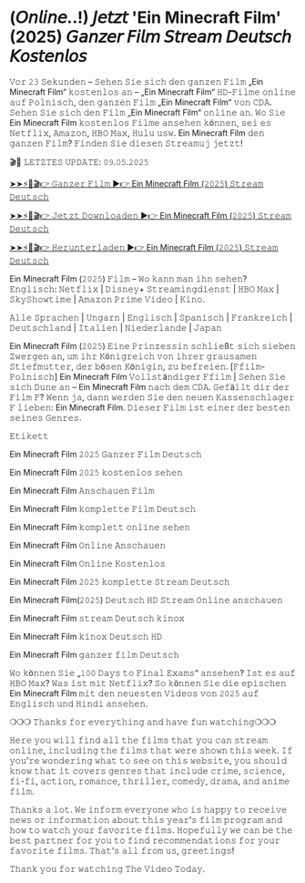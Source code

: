 # (𝘖𝘯𝘭𝘪𝘯𝘦..!) 𝘑𝘦𝘵𝘻𝘵 'Ein Minecraft Film' (2025) 𝘎𝘢𝘯𝘻𝘦𝘳 𝘍𝘪𝘭𝘮 𝘚𝘵𝘳𝘦𝘢𝘮 𝘋𝘦𝘶𝘵𝘴𝘤𝘩 𝘒𝘰𝘴𝘵𝘦𝘯𝘭𝘰𝘴

𝚅𝚘𝚛 𝟸𝟹 𝚂𝚎𝚔𝚞𝚗𝚍𝚎𝚗 – 𝚂𝚎𝚑𝚎𝚗 𝚂𝚒𝚎 𝚜𝚒𝚌𝚑 𝚍𝚎𝚗 𝚐𝚊𝚗𝚣𝚎𝚗 𝙵𝚒𝚕𝚖 „Ein Minecraft Film“ 𝚔𝚘𝚜𝚝𝚎𝚗𝚕𝚘𝚜 𝚊𝚗 – „Ein Minecraft Film“ 𝙷𝙳-𝙵𝚒𝚕𝚖𝚎 𝚘𝚗𝚕𝚒𝚗𝚎 𝚊𝚞𝚏 𝙿𝚘𝚕𝚗𝚒𝚜𝚌𝚑, 𝚍𝚎𝚗 𝚐𝚊𝚗𝚣𝚎𝚗 𝙵𝚒𝚕𝚖 „Ein Minecraft Film“ 𝚟𝚘𝚗 𝙲𝙳𝙰. 𝚂𝚎𝚑𝚎𝚗 𝚂𝚒𝚎 𝚜𝚒𝚌𝚑 𝚍𝚎𝚗 𝙵𝚒𝚕𝚖 „Ein Minecraft Film“ 𝚘𝚗𝚕𝚒𝚗𝚎 𝚊𝚗. 𝚆𝚘 𝚂𝚒𝚎 Ein Minecraft Film 𝚔𝚘𝚜𝚝𝚎𝚗𝚕𝚘𝚜 𝙵𝚒𝚕𝚖𝚎 𝚊𝚗𝚜𝚎𝚑𝚎𝚗 𝚔ö𝚗𝚗𝚎𝚗, 𝚜𝚎𝚒 𝚎𝚜 𝙽𝚎𝚝𝚏𝚕𝚒𝚡, 𝙰𝚖𝚊𝚣𝚘𝚗, 𝙷𝙱𝙾 𝙼𝚊𝚡, 𝙷𝚞𝚕𝚞 𝚞𝚜𝚠. Ein Minecraft Film 𝚍𝚎𝚗 𝚐𝚊𝚗𝚣𝚎𝚗 𝙵𝚒𝚕𝚖? 𝙵𝚒𝚗𝚍𝚎𝚗 𝚂𝚒𝚎 𝚍𝚒𝚎𝚜𝚎𝚗 𝚂𝚝𝚛𝚎𝚊𝚖𝚞𝚓 𝚓𝚎𝚝𝚣𝚝!

🎬📆 𝙻𝙴𝚃𝚉𝚃𝙴𝚂 𝚄𝙿𝙳𝙰𝚃𝙴: 𝟶𝟿.𝟶𝟻.𝟸𝟶𝟸𝟻 

[➤➤⚡👀🎬👉 𝙶𝚊𝚗𝚣𝚎𝚛 𝙵𝚒𝚕𝚖 ▶️👉 Ein Minecraft Film (𝟸𝟶𝟸𝟻) 𝚂𝚝𝚛𝚎𝚊𝚖 𝙳𝚎𝚞𝚝𝚜𝚌𝚑](https://t.co/DS9tERdVrC)

[➤➤⚡👀🎬👉 𝙹𝚎𝚝𝚣𝚝 𝙳𝚘𝚠𝚗𝚕𝚘𝚊𝚍𝚎𝚗 ▶️👉 Ein Minecraft Film (𝟸𝟶𝟸𝟻) 𝚂𝚝𝚛𝚎𝚊𝚖 𝙳𝚎𝚞𝚝𝚜𝚌𝚑](https://t.co/DS9tERdVrC)

[➤➤⚡👀🎬👉 𝙷𝚎𝚛𝚞𝚗𝚝𝚎𝚛𝚕𝚊𝚍𝚎𝚗 ▶️👉 Ein Minecraft Film (𝟸𝟶𝟸𝟻) 𝚂𝚝𝚛𝚎𝚊𝚖 𝙳𝚎𝚞𝚝𝚜𝚌𝚑](https://t.co/DS9tERdVrC)

Ein Minecraft Film (𝟸𝟶𝟸𝟻) 𝙵𝚒𝚕𝚖 – 𝚆𝚘 𝚔𝚊𝚗𝚗 𝚖𝚊𝚗 𝚒𝚑𝚗 𝚜𝚎𝚑𝚎𝚗? 𝙴𝚗𝚐𝚕𝚒𝚜𝚌𝚑: 𝙽𝚎𝚝𝚏𝚕𝚒𝚡 | 𝙳𝚒𝚜𝚗𝚎𝚢+ 𝚂𝚝𝚛𝚎𝚊𝚖𝚒𝚗𝚐𝚍𝚒𝚎𝚗𝚜𝚝 | 𝙷𝙱𝙾 𝙼𝚊𝚡 | 𝚂𝚔𝚢𝚂𝚑𝚘𝚠𝚝𝚒𝚖𝚎 | 𝙰𝚖𝚊𝚣𝚘𝚗 𝙿𝚛𝚒𝚖𝚎 𝚅𝚒𝚍𝚎𝚘 | 𝙺𝚒𝚗𝚘.

𝙰𝚕𝚕𝚎 𝚂𝚙𝚛𝚊𝚌𝚑𝚎𝚗 | 𝚄𝚗𝚐𝚊𝚛𝚗 | 𝙴𝚗𝚐𝚕𝚒𝚜𝚌𝚑 | 𝚂𝚙𝚊𝚗𝚒𝚜𝚌𝚑 | 𝙵𝚛𝚊𝚗𝚔𝚛𝚎𝚒𝚌𝚑 | 𝙳𝚎𝚞𝚝𝚜𝚌𝚑𝚕𝚊𝚗𝚍 | 𝙸𝚝𝚊𝚕𝚒𝚎𝚗 | 𝙽𝚒𝚎𝚍𝚎𝚛𝚕𝚊𝚗𝚍𝚎 | 𝙹𝚊𝚙𝚊𝚗

Ein Minecraft Film (𝟸𝟶𝟸𝟻) 𝙴𝚒𝚗𝚎 𝙿𝚛𝚒𝚗𝚣𝚎𝚜𝚜𝚒𝚗 𝚜𝚌𝚑𝚕𝚒𝚎ß𝚝 𝚜𝚒𝚌𝚑 𝚜𝚒𝚎𝚋𝚎𝚗 𝚉𝚠𝚎𝚛𝚐𝚎𝚗 𝚊𝚗, 𝚞𝚖 𝚒𝚑𝚛 𝙺ö𝚗𝚒𝚐𝚛𝚎𝚒𝚌𝚑 𝚟𝚘𝚗 𝚒𝚑𝚛𝚎𝚛 𝚐𝚛𝚊𝚞𝚜𝚊𝚖𝚎𝚗 𝚂𝚝𝚒𝚎𝚏𝚖𝚞𝚝𝚝𝚎𝚛, 𝚍𝚎𝚛 𝚋ö𝚜𝚎𝚗 𝙺ö𝚗𝚒𝚐𝚒𝚗, 𝚣𝚞 𝚋𝚎𝚏𝚛𝚎𝚒𝚎𝚗. [𝙵𝚏𝚒𝚕𝚖-𝙿𝚘𝚕𝚗𝚒𝚜𝚌𝚑] Ein Minecraft Film 𝚅𝚘𝚕𝚕𝚜𝚝ä𝚗𝚍𝚒𝚐𝚎𝚛 𝙵𝚏𝚒𝚕𝚖 | 𝚂𝚎𝚑𝚎𝚗 𝚂𝚒𝚎 𝚜𝚒𝚌𝚑 𝙳𝚞𝚗𝚎 𝚊𝚗 – Ein Minecraft Film 𝚗𝚊𝚌𝚑 𝚍𝚎𝚖 𝙲𝙳𝙰. 𝙶𝚎𝚏ä𝚕𝚕𝚝 𝚍𝚒𝚛 𝚍𝚎𝚛 𝙵𝚒𝚕𝚖 𝙵? 𝚆𝚎𝚗𝚗 𝚓𝚊, 𝚍𝚊𝚗𝚗 𝚠𝚎𝚛𝚍𝚎𝚗 𝚂𝚒𝚎 𝚍𝚎𝚗 𝚗𝚎𝚞𝚎𝚗 𝙺𝚊𝚜𝚜𝚎𝚗𝚜𝚌𝚑𝚕𝚊𝚐𝚎𝚛 𝙵 𝚕𝚒𝚎𝚋𝚎𝚗: Ein Minecraft Film. 𝙳𝚒𝚎𝚜𝚎𝚛 𝙵𝚒𝚕𝚖 𝚒𝚜𝚝 𝚎𝚒𝚗𝚎𝚛 𝚍𝚎𝚛 𝚋𝚎𝚜𝚝𝚎𝚗 𝚜𝚎𝚒𝚗𝚎𝚜 𝙶𝚎𝚗𝚛𝚎𝚜.

𝙴𝚝𝚒𝚔𝚎𝚝𝚝

Ein Minecraft Film 𝟸𝟶𝟸𝟻 𝙶𝚊𝚗𝚣𝚎𝚛 𝙵𝚒𝚕𝚖 𝙳𝚎𝚞𝚝𝚜𝚌𝚑

Ein Minecraft Film 𝟸𝟶𝟸𝟻 𝚔𝚘𝚜𝚝𝚎𝚗𝚕𝚘𝚜 𝚜𝚎𝚑𝚎𝚗

Ein Minecraft Film 𝙰𝚗𝚜𝚌𝚑𝚊𝚞𝚎𝚗 𝙵𝚒𝚕𝚖

Ein Minecraft Film 𝚔𝚘𝚖𝚙𝚕𝚎𝚝𝚝𝚎 𝙵𝚒𝚕𝚖 𝙳𝚎𝚞𝚝𝚜𝚌𝚑

Ein Minecraft Film 𝚔𝚘𝚖𝚙𝚕𝚎𝚝𝚝 𝚘𝚗𝚕𝚒𝚗𝚎 𝚜𝚎𝚑𝚎𝚗

Ein Minecraft Film 𝙾𝚗𝚕𝚒𝚗𝚎 𝙰𝚗𝚜𝚌𝚑𝚊𝚞𝚎𝚗

Ein Minecraft Film 𝙾𝚗𝚕𝚒𝚗𝚎 𝙺𝚘𝚜𝚝𝚎𝚗𝚕𝚘𝚜

Ein Minecraft Film 𝟸𝟶𝟸𝟻 𝚔𝚘𝚖𝚙𝚕𝚎𝚝𝚝𝚎 𝚂𝚝𝚛𝚎𝚊𝚖 𝙳𝚎𝚞𝚝𝚜𝚌𝚑

Ein Minecraft Film(𝟸𝟶𝟸𝟻) 𝙳𝚎𝚞𝚝𝚜𝚌𝚑 𝙷𝙳 𝚂𝚝𝚛𝚎𝚊𝚖 𝙾𝚗𝚕𝚒𝚗𝚎 𝚊𝚗𝚜𝚌𝚑𝚊𝚞𝚎𝚗

Ein Minecraft Film 𝚜𝚝𝚛𝚎𝚊𝚖 𝙳𝚎𝚞𝚝𝚜𝚌𝚑 𝚔𝚒𝚗𝚘𝚡

Ein Minecraft Film 𝚔𝚒𝚗𝚘𝚡 𝙳𝚎𝚞𝚝𝚜𝚌𝚑 𝙷𝙳

Ein Minecraft Film 𝚐𝚊𝚗𝚣𝚎𝚛 𝚏𝚒𝚕𝚖 𝙳𝚎𝚞𝚝𝚜𝚌𝚑


𝚆𝚘 𝚔ö𝚗𝚗𝚎𝚗 𝚂𝚒𝚎 „𝟷𝟶𝟶 𝙳𝚊𝚢𝚜 𝚝𝚘 𝙵𝚒𝚗𝚊𝚕 𝙴𝚡𝚊𝚖𝚜“ 𝚊𝚗𝚜𝚎𝚑𝚎𝚗? 𝙸𝚜𝚝 𝚎𝚜 𝚊𝚞𝚏 𝙷𝙱𝙾 𝙼𝚊𝚡? 𝚆𝚊𝚜 𝚒𝚜𝚝 𝚖𝚒𝚝 𝙽𝚎𝚝𝚏𝚕𝚒𝚡? 𝚂𝚘 𝚔ö𝚗𝚗𝚎𝚗 𝚂𝚒𝚎 𝚍𝚒𝚎 𝚎𝚙𝚒𝚜𝚌𝚑𝚎𝚗 Ein Minecraft Film 𝚖𝚒𝚝 𝚍𝚎𝚗 𝚗𝚎𝚞𝚎𝚜𝚝𝚎𝚗 𝚅𝚒𝚍𝚎𝚘𝚜 𝚟𝚘𝚗 𝟸𝟶𝟸𝟻 𝚊𝚞𝚏 𝙴𝚗𝚐𝚕𝚒𝚜𝚌𝚑 𝚞𝚗𝚍 𝙷𝚒𝚗𝚍𝚒 𝚊𝚗𝚜𝚎𝚑𝚎𝚗.

❍❍❍ 𝚃𝚑𝚊𝚗𝚔𝚜 𝚏𝚘𝚛 𝚎𝚟𝚎𝚛𝚢𝚝𝚑𝚒𝚗𝚐 𝚊𝚗𝚍 𝚑𝚊𝚟𝚎 𝚏𝚞𝚗 𝚠𝚊𝚝𝚌𝚑𝚒𝚗𝚐❍❍❍

𝙷𝚎𝚛𝚎 𝚢𝚘𝚞 𝚠𝚒𝚕𝚕 𝚏𝚒𝚗𝚍 𝚊𝚕𝚕 𝚝𝚑𝚎 𝚏𝚒𝚕𝚖𝚜 𝚝𝚑𝚊𝚝 𝚢𝚘𝚞 𝚌𝚊𝚗 𝚜𝚝𝚛𝚎𝚊𝚖 𝚘𝚗𝚕𝚒𝚗𝚎, 𝚒𝚗𝚌𝚕𝚞𝚍𝚒𝚗𝚐 𝚝𝚑𝚎 𝚏𝚒𝚕𝚖𝚜 𝚝𝚑𝚊𝚝 𝚠𝚎𝚛𝚎 𝚜𝚑𝚘𝚠𝚗 𝚝𝚑𝚒𝚜 𝚠𝚎𝚎𝚔. 𝙸𝚏 𝚢𝚘𝚞’𝚛𝚎 𝚠𝚘𝚗𝚍𝚎𝚛𝚒𝚗𝚐 𝚠𝚑𝚊𝚝 𝚝𝚘 𝚜𝚎𝚎 𝚘𝚗 𝚝𝚑𝚒𝚜 𝚠𝚎𝚋𝚜𝚒𝚝𝚎, 𝚢𝚘𝚞 𝚜𝚑𝚘𝚞𝚕𝚍 𝚔𝚗𝚘𝚠 𝚝𝚑𝚊𝚝 𝚒𝚝 𝚌𝚘𝚟𝚎𝚛𝚜 𝚐𝚎𝚗𝚛𝚎𝚜 𝚝𝚑𝚊𝚝 𝚒𝚗𝚌𝚕𝚞𝚍𝚎 𝚌𝚛𝚒𝚖𝚎, 𝚜𝚌𝚒𝚎𝚗𝚌𝚎, 𝚏𝚒-𝚏𝚒, 𝚊𝚌𝚝𝚒𝚘𝚗, 𝚛𝚘𝚖𝚊𝚗𝚌𝚎, 𝚝𝚑𝚛𝚒𝚕𝚕𝚎𝚛, 𝚌𝚘𝚖𝚎𝚍𝚢, 𝚍𝚛𝚊𝚖𝚊, 𝚊𝚗𝚍 𝚊𝚗𝚒𝚖𝚎 𝚏𝚒𝚕𝚖.

𝚃𝚑𝚊𝚗𝚔𝚜 𝚊 𝚕𝚘𝚝. 𝚆𝚎 𝚒𝚗𝚏𝚘𝚛𝚖 𝚎𝚟𝚎𝚛𝚢𝚘𝚗𝚎 𝚠𝚑𝚘 𝚒𝚜 𝚑𝚊𝚙𝚙𝚢 𝚝𝚘 𝚛𝚎𝚌𝚎𝚒𝚟𝚎 𝚗𝚎𝚠𝚜 𝚘𝚛 𝚒𝚗𝚏𝚘𝚛𝚖𝚊𝚝𝚒𝚘𝚗 𝚊𝚋𝚘𝚞𝚝 𝚝𝚑𝚒𝚜 𝚢𝚎𝚊𝚛’𝚜 𝚏𝚒𝚕𝚖 𝚙𝚛𝚘𝚐𝚛𝚊𝚖 𝚊𝚗𝚍 𝚑𝚘𝚠 𝚝𝚘 𝚠𝚊𝚝𝚌𝚑 𝚢𝚘𝚞𝚛 𝚏𝚊𝚟𝚘𝚛𝚒𝚝𝚎 𝚏𝚒𝚕𝚖𝚜. 𝙷𝚘𝚙𝚎𝚏𝚞𝚕𝚕𝚢 𝚠𝚎 𝚌𝚊𝚗 𝚋𝚎 𝚝𝚑𝚎 𝚋𝚎𝚜𝚝 𝚙𝚊𝚛𝚝𝚗𝚎𝚛 𝚏𝚘𝚛 𝚢𝚘𝚞 𝚝𝚘 𝚏𝚒𝚗𝚍 𝚛𝚎𝚌𝚘𝚖𝚖𝚎𝚗𝚍𝚊𝚝𝚒𝚘𝚗𝚜 𝚏𝚘𝚛 𝚢𝚘𝚞𝚛 𝚏𝚊𝚟𝚘𝚛𝚒𝚝𝚎 𝚏𝚒𝚕𝚖𝚜. 𝚃𝚑𝚊𝚝’𝚜 𝚊𝚕𝚕 𝚏𝚛𝚘𝚖 𝚞𝚜, 𝚐𝚛𝚎𝚎𝚝𝚒𝚗𝚐𝚜!

𝚃𝚑𝚊𝚗𝚔 𝚢𝚘𝚞 𝚏𝚘𝚛 𝚠𝚊𝚝𝚌𝚑𝚒𝚗𝚐 𝚃𝚑𝚎 𝚅𝚒𝚍𝚎𝚘 𝚃𝚘𝚍𝚊𝚢.
